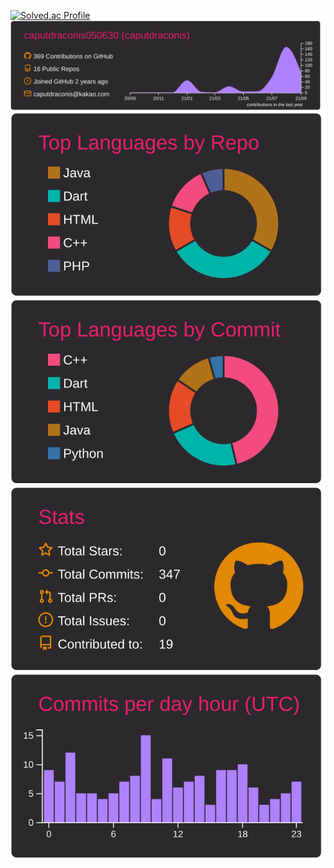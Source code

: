 [![Solved.ac Profile](http://mazassumnida.wtf/api/v2/generate_badge?boj=caputdraconis)](https://solved.ac/caputdraconis/)
[![](https://raw.githubusercontent.com/caputdraconis050630/caputdraconis050630/main/profile-summary-card-output/monokai/0-profile-details.svg)](https://github.com/vn7n24fzkq/github-profile-summary-cards)
[![](https://raw.githubusercontent.com/caputdraconis050630/caputdraconis050630/main/profile-summary-card-output/monokai/1-repos-per-language.svg)](https://github.com/vn7n24fzkq/github-profile-summary-cards) [![](https://raw.githubusercontent.com/caputdraconis050630/caputdraconis050630/main/profile-summary-card-output/monokai/2-most-commit-language.svg)](https://github.com/vn7n24fzkq/github-profile-summary-cards)
[![](https://raw.githubusercontent.com/caputdraconis050630/caputdraconis050630/main/profile-summary-card-output/monokai/3-stats.svg)](https://github.com/vn7n24fzkq/github-profile-summary-cards) [![](https://raw.githubusercontent.com/caputdraconis050630/caputdraconis050630/main/profile-summary-card-output/monokai/4-productive-time.svg)](https://github.com/vn7n24fzkq/github-profile-summary-cards)
